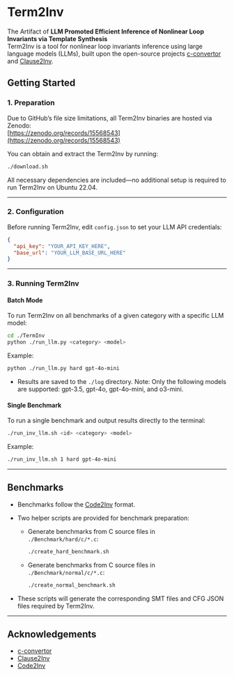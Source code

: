 # Term2Inv
The Artifact of **LLM Promoted Efficient Inference of Nonlinear Loop Invariants via Template Synthesis**  
Term2Inv is a tool for nonlinear loop invariants inference using large language models (LLMs), built upon the open-source projects [c-convertor](https://github.com/psy054duck/c_convertor) and [Clause2Inv](https://github.com/SoftWiser-group/Clause2Inv).



## Getting Started

### 1. Preparation

Due to GitHub’s file size limitations, all Term2Inv binaries are hosted via Zenodo:  
[https://zenodo.org/records/15568543](https://zenodo.org/records/15568543)

You can obtain and extract the Term2Inv by running:

```bash
./download.sh
```

All necessary dependencies are included—no additional setup is required to run Term2Inv on Ubuntu 22.04.

---

### 2. Configuration

Before running Term2Inv, edit `config.json` to set your LLM API credentials:

```json
{
  "api_key": "YOUR_API_KEY_HERE",
  "base_url": "YOUR_LLM_BASE_URL_HERE"
}
```

---

### 3. Running Term2Inv

#### Batch Mode

To run Term2Inv on all benchmarks of a given category with a specific LLM model:

```bash
cd ./TermInv
python ./run_llm.py <category> <model>
```

Example:

```bash
python ./run_llm.py hard gpt-4o-mini
```

- Results are saved to the `./log` directory.
Note: Only the following models are supported: gpt-3.5, gpt-4o, gpt-4o-mini, and o3-mini.
#### Single Benchmark

To run a single benchmark and output results directly to the terminal:

```bash
./run_inv_llm.sh <id> <category> <model>
```

Example:

```bash
./run_inv_llm.sh 1 hard gpt-4o-mini
```

---

## Benchmarks

- Benchmarks follow the [Code2Inv](https://github.com/PL-ML/code2inv) format.

- Two helper scripts are provided for benchmark preparation:

  - Generate benchmarks from C source files in `./Benchmark/hard/c/*.c`:

    ```bash
    ./create_hard_benchmark.sh
    ```

  - Generate benchmarks from C source files in `./Benchmark/normal/c/*.c`:

    ```bash
    ./create_normal_benchmark.sh
    ```

- These scripts will generate the corresponding SMT files and CFG JSON files required by Term2Inv.

---

## Acknowledgements

- [c-convertor](https://github.com/psy054duck/c_convertor)
- [Clause2Inv](https://github.com/SoftWiser-group/Clause2Inv)
- [Code2Inv](https://github.com/PL-ML/code2inv)

 
